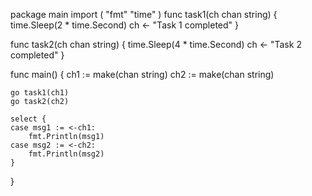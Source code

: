 package main
import (
	"fmt"
	"time"
)
func task1(ch chan string) {
	time.Sleep(2 * time.Second)
	ch <- "Task 1 completed"
}

func task2(ch chan string) {
	time.Sleep(4 * time.Second)
	ch <- "Task 2 completed"
}

func main() {
	ch1 := make(chan string)
	ch2 := make(chan string)

	go task1(ch1)
	go task2(ch2)

	select {
	case msg1 := <-ch1:
		fmt.Println(msg1)
	case msg2 := <-ch2:
		fmt.Println(msg2)
	}
}